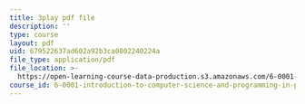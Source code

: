 ```yaml
---
title: 3play pdf file
description: ''
type: course
layout: pdf
uid: 679522637ad602a92b3ca0802240224a
file_type: application/pdf
file_location: >-
  https://open-learning-course-data-production.s3.amazonaws.com/6-0001-introduction-to-computer-science-and-programming-in-python-fall-2016/679522637ad602a92b3ca0802240224a_qq7I2MQNrtU.pdf
course_id: 6-0001-introduction-to-computer-science-and-programming-in-python-fall-2016
---
```


